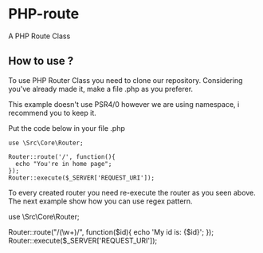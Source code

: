 # PHP-route
A PHP Route Class

## How to use ?

To use PHP Router Class you need to clone our repository. Considering you've already made it, make a file .php as you preferer.

This example doesn't use PSR4/0 however we are using namespace, i recommend you to keep it.

Put the code below in your file .php

    use \Src\Core\Router;

    Router::route('/', function(){	
      echo "You're in home page";
    });
    Router::execute($_SERVER['REQUEST_URI']);
    
To every created router you need re-execute the router as you seen above. The next example show how you can use regex pattern.

use \Src\Core\Router;

Router::route("/(\w+)/", function($id){	
  echo 'My id is: {$id}';
});
Router::execute($_SERVER['REQUEST_URI']);
